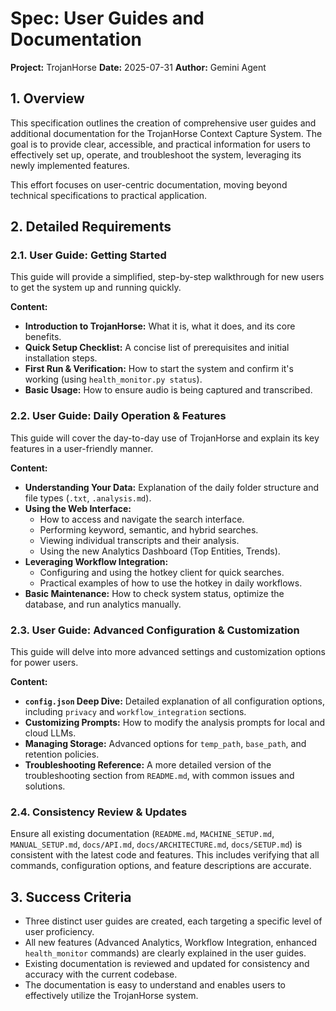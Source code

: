 # Spec: User Guides and Documentation

**Project:** TrojanHorse
**Date:** 2025-07-31
**Author:** Gemini Agent

## 1. Overview

This specification outlines the creation of comprehensive user guides and additional documentation for the TrojanHorse Context Capture System. The goal is to provide clear, accessible, and practical information for users to effectively set up, operate, and troubleshoot the system, leveraging its newly implemented features.

This effort focuses on user-centric documentation, moving beyond technical specifications to practical application.

## 2. Detailed Requirements

### 2.1. User Guide: Getting Started

This guide will provide a simplified, step-by-step walkthrough for new users to get the system up and running quickly.

**Content:**
-   **Introduction to TrojanHorse:** What it is, what it does, and its core benefits.
-   **Quick Setup Checklist:** A concise list of prerequisites and initial installation steps.
-   **First Run & Verification:** How to start the system and confirm it's working (using `health_monitor.py status`).
-   **Basic Usage:** How to ensure audio is being captured and transcribed.

### 2.2. User Guide: Daily Operation & Features

This guide will cover the day-to-day use of TrojanHorse and explain its key features in a user-friendly manner.

**Content:**
-   **Understanding Your Data:** Explanation of the daily folder structure and file types (`.txt`, `.analysis.md`).
-   **Using the Web Interface:**
    -   How to access and navigate the search interface.
    -   Performing keyword, semantic, and hybrid searches.
    -   Viewing individual transcripts and their analysis.
    -   Using the new Analytics Dashboard (Top Entities, Trends).
-   **Leveraging Workflow Integration:**
    -   Configuring and using the hotkey client for quick searches.
    -   Practical examples of how to use the hotkey in daily workflows.
-   **Basic Maintenance:** How to check system status, optimize the database, and run analytics manually.

### 2.3. User Guide: Advanced Configuration & Customization

This guide will delve into more advanced settings and customization options for power users.

**Content:**
-   **`config.json` Deep Dive:** Detailed explanation of all configuration options, including `privacy` and `workflow_integration` sections.
-   **Customizing Prompts:** How to modify the analysis prompts for local and cloud LLMs.
-   **Managing Storage:** Advanced options for `temp_path`, `base_path`, and retention policies.
-   **Troubleshooting Reference:** A more detailed version of the troubleshooting section from `README.md`, with common issues and solutions.

### 2.4. Consistency Review & Updates

Ensure all existing documentation (`README.md`, `MACHINE_SETUP.md`, `MANUAL_SETUP.md`, `docs/API.md`, `docs/ARCHITECTURE.md`, `docs/SETUP.md`) is consistent with the latest code and features. This includes verifying that all commands, configuration options, and feature descriptions are accurate.

## 3. Success Criteria

-   Three distinct user guides are created, each targeting a specific level of user proficiency.
-   All new features (Advanced Analytics, Workflow Integration, enhanced `health_monitor` commands) are clearly explained in the user guides.
-   Existing documentation is reviewed and updated for consistency and accuracy with the current codebase.
-   The documentation is easy to understand and enables users to effectively utilize the TrojanHorse system.
